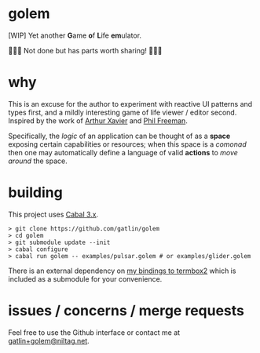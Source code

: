 # golem

[WIP] Yet another **G**ame **o**f **L**ife **em**ulator.

🚨🚨🚨 Not done but has parts worth sharing! 🚨🚨🚨

# why

This is an excuse for the author to experiment with reactive UI patterns and
types first, and a mildly interesting game of life viewer / editor second.
Inspired by the work of [Arthur Xavier][xavierpdf] and
[Phil Freeman][freemanpdf].

Specifically, the *logic* of an application can be thought of as a **space**
exposing certain capabilities or resources; when this space is a *comonad*
then one may automatically define a language of valid **actions** to *move
around* the space.


# building

This project uses [Cabal 3.x][cabal].

```console
> git clone https://github.com/gatlin/golem
> cd golem
> git submodule update --init
> cabal configure
> cabal run golem -- examples/pulsar.golem # or examples/glider.golem
```

There is an external dependency on [my bindings to termbox2][tb2hs] which is
included as a submodule for your convenience.

# issues / concerns / merge requests

Feel free to use the Github interface or contact me at
<gatlin+golem@niltag.net>.

[xavierpdf]: https://arthurxavierx.github.io/RealWorldAppComonadicUI.pdf
[freemanpdf]: http://functorial.com/the-future-is-comonadic/main.pdf
[tb2hs]: https://github.com/gatlin/termbox2-hs
[cabal]: https://cabal.readthedocs.io/en/stable/index.html
